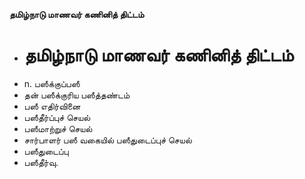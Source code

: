 **தமிழ்நாடு மாணவர் கணினித் திட்டம்**
- # தமிழ்நாடு மாணவர் கணினித் திட்டம்
- n. பஸீக்குப்பஸீ
- தன் பஸீக்குரிய பஸீத்தண்டம்
- பஸீ எதிர்வினை
- பஸீதீர்ப்புச் செயல்
- பஸீமாற்றுச் செயல்
- சார்பாளர் பஸீ வகையில் பஸீதுடைப்புச் செயல்
- பஸீதுடைப்பு
- பஸீதீர்வு.

